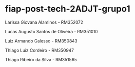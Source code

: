 # fiap-post-tech-2ADJT-grupo1

Larissa Giovana Alaminos - RM352072

Lucas Augusto Santos de Oliveira - RM351010

Luiz Armando Galesso - RM350843

Thiago Luiz Cordeiro - RM350947

Thiago Ribeiro da Silva - RM351565

